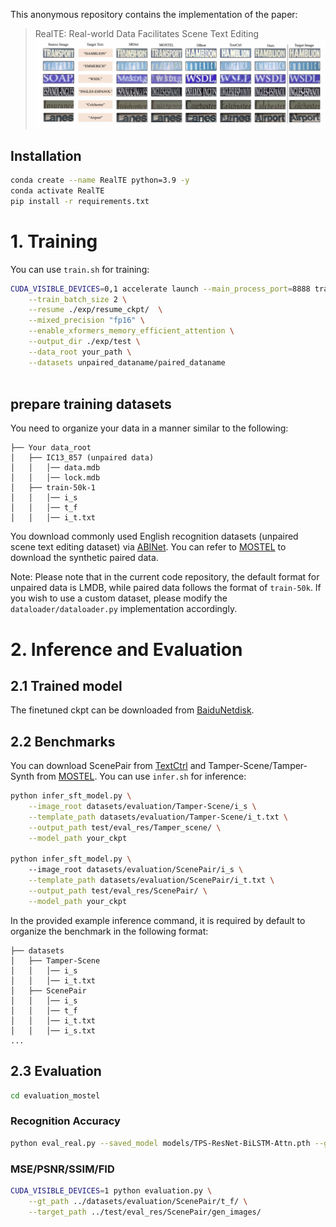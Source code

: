 This anonymous repository contains the implementation of the paper:

> RealTE: Real-world Data Facilitates Scene Text Editing <br>
![img](./images/vis.png)

## Installation
```bash
conda create --name RealTE python=3.9 -y
conda activate RealTE
pip install -r requirements.txt
```

# 1. Training
You can use `train.sh` for training:
```bash
CUDA_VISIBLE_DEVICES=0,1 accelerate launch --main_process_port=8888 train.py \
    --train_batch_size 2 \
    --resume ./exp/resume_ckpt/  \
    --mixed_precision "fp16" \
    --enable_xformers_memory_efficient_attention \
    --output_dir ./exp/test \
    --data_root your_path \
    --datasets unpaired_dataname/paired_dataname
    
```
## prepare training datasets
You need to organize your data in a manner similar to the following:
```
├── Your data_root
│   ├── IC13_857 (unpaired data)
│   │   │── data.mdb
│   │   │── lock.mdb
│   ├── train-50k-1
│   │   │── i_s
│   │   │── t_f
│   │   │── i_t.txt
```
You download commonly used English recognition datasets (unpaired scene text editing dataset) via [ABINet](https://github.com/FangShancheng/ABINet/tree/main). You can refer to [MOSTEL](https://github.com/qqqyd/MOSTEL) to download the synthetic paired data.

Note: Please note that in the current code repository, the default format for unpaired data is LMDB, while paired data follows the format of `train-50k`. If you wish to use a custom dataset, please modify the `dataloader/dataloader.py` implementation accordingly.

# 2. Inference and Evaluation
## 2.1 Trained model
The finetuned ckpt can be downloaded from [BaiduNetdisk](https://pan.baidu.com/s/1MZtzyKwd7fUSvUGoR7ykVw?pwd=phdg).

## 2.2 Benchmarks
You can download ScenePair from [TextCtrl](https://github.com/weichaozeng/TextCtrl/) and Tamper-Scene/Tamper-Synth from [MOSTEL](https://github.com/qqqyd/MOSTEL).
You can use `infer.sh` for inference:
```bash
python infer_sft_model.py \
    --image_root datasets/evaluation/Tamper-Scene/i_s \
    --template_path datasets/evaluation/Tamper-Scene/i_t.txt \
    --output_path test/eval_res/Tamper_scene/ \
    --model_path your_ckpt

python infer_sft_model.py \ 
    --image_root datasets/evaluation/ScenePair/i_s \
    --template_path datasets/evaluation/ScenePair/i_t.txt \
    --output_path test/eval_res/ScenePair/ \
    --model_path your_ckpt

```
In the provided example inference command, it is required by default to organize the benchmark in the following format:
```
├── datasets
│   ├── Tamper-Scene
│   │   │── i_s
│   │   │── i_t.txt
│   ├── ScenePair
│   │   │── i_s
│   │   │── t_f
│   │   │── i_t.txt
│   │   │── i_s.txt
...
```
## 2.3 Evaluation
```bash
cd evaluation_mostel
```
### Recognition Accuracy
```bash
python eval_real.py --saved_model models/TPS-ResNet-BiLSTM-Attn.pth --gt_file ../datasets/evaluation/ScenePair/i_t.txt --image_folder ../test/eval_res/ScenePair/gen_images/
```
### MSE/PSNR/SSIM/FID
```bash
CUDA_VISIBLE_DEVICES=1 python evaluation.py \
    --gt_path ../datasets/evaluation/ScenePair/t_f/ \
    --target_path ../test/eval_res/ScenePair/gen_images/
```
